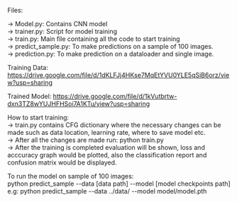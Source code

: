 Files:

-> Model.py: Contains CNN model<br/>
-> trainer.py: Script for model training<br/>
-> train.py: Main file containing all the code to start training<br/>
-> predict_sample.py: To make predictions on a sample of 100 images.<br/>
-> prediction.py: To make prediction on a dataloader and single image.<br/>

Training Data: https://drive.google.com/file/d/1dKLFJj4HKse7MqEtYVU0YLE5qSiB6orz/view?usp=sharing  <br/>

Trained Model: https://drive.google.com/file/d/1kVutbrtw-dxn3TZ8wYUJHFHSoi7A1KTu/view?usp=sharing  <br/>


How to start training:<br/>
-> train.py contains CFG dictionary where the necessary changes can be made such as data location, learning rate, where to save model etc.<br/>
-> After all the changes are made run: python train.py<br/>
-> After the training is completed evaluation will be shown, loss and acccuracy graph would be plotted, also the classification report and confusion matrix would be displayed.<br/>

To run the model on sample of 100 images:<br/>
python predict_sample --data [data path] --model [model checkpoints path]<br/>
e.g: python predict_sample --data ../data/ --model model/model.pth
